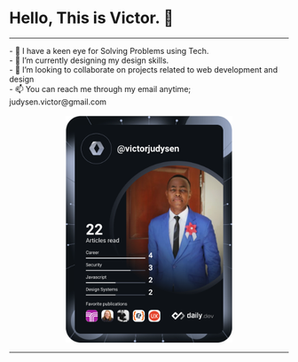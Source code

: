 <h1>Hello, This is <b>Victor.</b> 👋</h1>
<hr>
<div align="left">
- 👀 I have a keen eye for Solving Problems using Tech. <br>
- 🌱 I’m currently designing my design skills. <br> 
- 💞️ I’m looking to collaborate on projects related to web development and design <br>
- 📫 You can reach me through my email anytime; judysen.victor@gmail.com <br> 
</div>
<br>
<div align="center">
  <a href="https://app.daily.dev/victorjudysen"><img src="https://github.com/victorjudysen/victorjudysen/blob/main/devcard.svg" width="300" alt="Victor Judysen's Dev Card"/></a>
</div>

<hr>
